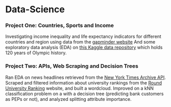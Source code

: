 # Data-Science

### Project One: Countries, Sports and Income
Investigating income inequality and life expectancy indicators for different countries and region using data from the [gapminder website](https://www.gapminder.org/data/)
And some exploratory data analysis (EDA) on [this Kaggle data repository](https://www.kaggle.com/heesoo37/120-years-of-olympic-history-athletes-and-results?select=athlete_events.csv) which holds 120 years of Olympic history.

### Project Two: APIs, Web Scraping and Decision Trees
Ran EDA on news headlines retrieved from the [New York Times Archive API](https://www.gapminder.org/data/](https://developer.nytimes.com/docs/archive-product/1/overview)https://developer.nytimes.com/docs/archive-product/1/overview). Scraped and filtered information about university rankings from the [Round University Ranking](https://www.gapminder.org/data/) website, and built a wordcloud. Improved on a kNN classification problem on a with a decision tree (predicting bank customers as PEPs or not), and analyzed splitting attribute importance.

